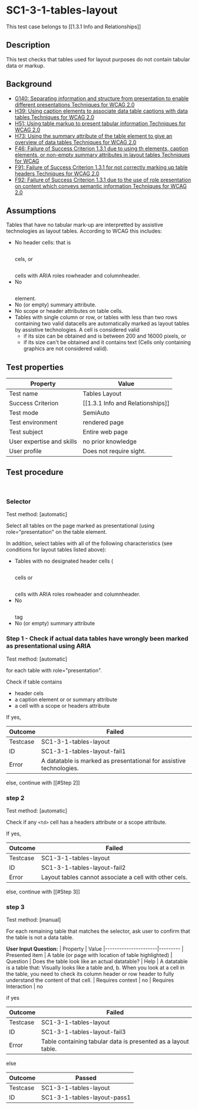 
# SC1-3-1-tables-layout 

This test case belongs to [[1.3.1 Info and Relationships]]


## Description
This test checks that tables used for layout purposes do not contain tabular data or markup.


## Background
- [G140: Separating information and structure from presentation to enable different presentations Techniques for WCAG 2.0](http://www.w3.org/TR/2015/NOTE-WCAG20-TECHS-20150226/G140)
- [H39: Using caption elements to associate data table captions with data tables Techniques for WCAG 2.0](http://www.w3.org/TR/2015/NOTE-WCAG20-TECHS-20150226/H39)
- [H51: Using table markup to present tabular information Techniques for WCAG 2.0](http://www.w3.org/TR/2015/NOTE-WCAG20-TECHS-20150226/H51)
- [H73: Using the summary attribute of the table element to give an overview of data tables Techniques for WCAG 2.0](http://www.w3.org/TR/2015/NOTE-WCAG20-TECHS-20150226/H73)
- [F46: Failure of Success Criterion 1.3.1 due to using th elements, caption elements, or non-empty summary attributes in layout tables Techniques for WCAG](http://www.w3.org/TR/2015/NOTE-WCAG20-TECHS-20150226/F46)
- [F91: Failure of Success Criterion 1.3.1 for not correctly marking up table headers Techniques for WCAG 2.0](http://www.w3.org/TR/2015/NOTE-WCAG20-TECHS-20150226/F91)
- [F92: Failure of Success Criterion 1.3.1 due to the use of role presentation on content which conveys semantic information Techniques for WCAG 2.0](http://www.w3.org/TR/2015/NOTE-WCAG20-TECHS-20150226/F92)


## Assumptions
Tables that have no tabular mark-up are interpretted by assistive technologies as layout tables.
According to WCAG this includes:
- No header cells: that is <pre><th></pre> cels, or <pre><td></pre> cells with ARIA roles rowheader and columnheader.
- No <pre><caption></pre> element.
- No (or empty) summary attribute.
- No scope or header attributes on table cells.
- Tables with single column or row, or tables with less than two rows containing two valid datacells are automatically marked as layout tables by assistive technologies. A cell is considered valid
  - if its size can be obtained and is between 200 and 16000 pixels, or
  - if its size can't be obtained and it contains text (Cells only containing graphics are not considered valid).


## Test properties
| Property          | Value
|-------------------|----
| Test name         | Tables Layout
| Success Criterion | [[1.3.1 Info and Relationships]]
| Test mode         | SemiAuto
| Test environment  | rendered page
| Test subject      | Entire web page
|User expertise and skills | no prior knowledge
| User profile      | Does not require sight.


## Test procedure
 
### Selector
Test method: [automatic]

Select all tables on the page marked as presentational (using role="presentation" on the table element.

In addition, select tables with all of the following characteristics (see conditions for layout tables listed above):

- Tables with no designated header cells (<pre><th></pre> cells or <pre><td></pre> cells with ARIA roles rowheader and columnheader.
- No <pre><caption></pre> tag
- No (or empty) summary attribute

### Step 1 - Check if actual data tables have wrongly been marked as presentational using ARIA
Test method: [automatic]

for each table with role="presentation".

Check if table contains

- header cels
- a caption element or or summary attribute
- a cell with a scope or headers attribute

If yes,

| Outcome  | Failed
|----------|-----
| Testcase | SC1-3-1-tables-layout
| ID       | SC1-3-1-tables-layout-fail1
| Error    |  A datatable is marked as presentational for assistive technologies.

else, continue with [[#Step 2]]

### step 2
Test method: [automatic]

Check if any `<td>` cell has a headers attribute or a scope attribute.

If yes,

| Outcome  | Failed
|----------|-----
| Testcase | SC1-3-1-tables-layout
| ID       | SC1-3-1-tables-layout-fail2
| Error    | Layout tables cannot associate a cell with other cels.

else, continue with [[#Step 3]]

### step 3
Test method: [manual]

For each remaining table that matches the selector, ask user to confirm that the table is not a data table.

**User Input Question:**
| Property             | Value
|----------------------|---------
| Presented item       | A table (or page with location of table highlighted)
| Question             | Does the table look like an actual datatable?
| Help                 | A datatable is a table that: Visually looks like a table and, b. When you look at a cell in the table, you need to check its column header or row header to fully understand the content of that cell.
| Requires context     | no
| Requires Interaction | no

if yes

| Outcome  | Failed
|----------|-----
| Testcase | SC1-3-1-tables-layout
| ID       | SC1-3-1-tables-layout-fail3
| Error    | Table containing tabular data is presented as a layout table.

else

| Outcome  | Passed
|----------|-----
| Testcase | SC1-3-1-tables-layout
| ID       | SC1-3-1-tables-layout-pass1
